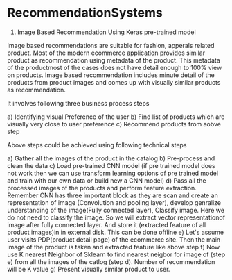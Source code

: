 # RecommendationSystems

1) Image Based Recommendation Using Keras pre-trained model

Image based recommendations are suitable for fashion, apperals related product. Most of the modern ecommerce application provides similar product as recommendation using metadata of the product. This metadata of the productmost of the cases does not have detail enough to 100% view on products. Image based recommendation includes minute detail of the products from product images and comes up with visually similar products as recommendation.

It involves following three business process steps

 a) Identifying visual Preference of the user
 b) Find list of products which are visually very close to user preference
 c) Recommend products from aobve step

Above steps could be achieved using following technical steps

 a) Gather all the images of the product in the catalog
 b) Pre-process and clean the data
 c) Load pre-trained CNN model (if pre trained model does not work then we can use transform learning options of pre trained model and train with our own data or build new a CNN model)
 d) Pass all the processed images of the products and perform feature extraction. Remember CNN has three important block as they are scan and create an representation of image (Convolution and pooling layer), develop genralize understanding of the image(Fully connected layer), Classify image. Here we do not need to classify the image. So we will extract vector representationof image after fully connected layer. And store it (extracted feature of all product images)in in external disk. This can be done offline
e) Let's assume user visits PDP(product detail page) of the ecommerce site. Then the main image of the product is taken and extracted feature like above step
f) Now use K nearest Neighbor of Sklearn to find nearest neigbor for image of (step e) from all the images of the catlog (step d). Number of recommendation will be K value
g) Present visually similar product to user.
